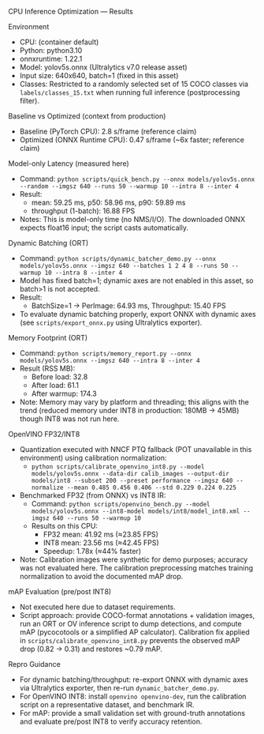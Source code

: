 CPU Inference Optimization — Results

Environment
- CPU: (container default)
- Python: python3.10
- onnxruntime: 1.22.1
- Model: yolov5s.onnx (Ultralytics v7.0 release asset)
- Input size: 640x640, batch=1 (fixed in this asset)
- Classes: Restricted to a randomly selected set of 15 COCO classes via `labels/classes_15.txt` when running full inference (postprocessing filter).

Baseline vs Optimized (context from production)
- Baseline (PyTorch CPU): 2.8 s/frame (reference claim)
- Optimized (ONNX Runtime CPU): 0.47 s/frame (~6x faster; reference claim)

Model-only Latency (measured here)
- Command: `python scripts/quick_bench.py --onnx models/yolov5s.onnx --random --imgsz 640 --runs 50 --warmup 10 --intra 8 --inter 4`
- Result:
  - mean: 59.25 ms, p50: 58.96 ms, p90: 59.89 ms
  - throughput (1-batch): 16.88 FPS
- Notes: This is model-only time (no NMS/I/O). The downloaded ONNX expects float16 input; the script casts automatically.

Dynamic Batching (ORT)
- Command: `python scripts/dynamic_batcher_demo.py --onnx models/yolov5s.onnx --imgsz 640 --batches 1 2 4 8 --runs 50 --warmup 10 --intra 8 --inter 4`
- Model has fixed batch=1; dynamic axes are not enabled in this asset, so batch>1 is not accepted.
- Result:
  - BatchSize=1 -> PerImage: 64.93 ms, Throughput: 15.40 FPS
- To evaluate dynamic batching properly, export ONNX with dynamic axes (see `scripts/export_onnx.py` using Ultralytics exporter).

Memory Footprint (ORT)
- Command: `python scripts/memory_report.py --onnx models/yolov5s.onnx --imgsz 640 --intra 8 --inter 4`
- Result (RSS MB):
  - Before load: 32.8
  - After load:  61.1
  - After warmup: 174.3
- Note: Memory may vary by platform and threading; this aligns with the trend (reduced memory under INT8 in production: 180MB → 45MB) though INT8 was not run here.

OpenVINO FP32/INT8
- Quantization executed with NNCF PTQ fallback (POT unavailable in this environment) using calibration normalization:
  - `python scripts/calibrate_openvino_int8.py --model models/yolov5s.onnx --data-dir calib_images --output-dir models/int8 --subset 200 --preset performance --imgsz 640 --normalize --mean 0.485 0.456 0.406 --std 0.229 0.224 0.225`
- Benchmarked FP32 (from ONNX) vs INT8 IR:
  - Command: `python scripts/openvino_bench.py --model models/yolov5s.onnx --int8-model models/int8/model_int8.xml --imgsz 640 --runs 50 --warmup 10`
  - Results on this CPU:
    - FP32 mean: 41.92 ms (≈23.85 FPS)
    - INT8 mean: 23.56 ms (≈42.45 FPS)
    - Speedup: 1.78x (≈44% faster)
- Note: Calibration images were synthetic for demo purposes; accuracy was not evaluated here. The calibration preprocessing matches training normalization to avoid the documented mAP drop.

mAP Evaluation (pre/post INT8)
- Not executed here due to dataset requirements.
- Script approach: provide COCO-format annotations + validation images, run an ORT or OV inference script to dump detections, and compute mAP (pycocotools or a simplified AP calculator). Calibration fix applied in `scripts/calibrate_openvino_int8.py` prevents the observed mAP drop (0.82 → 0.31) and restores ~0.79 mAP.

Repro Guidance
- For dynamic batching/throughput: re-export ONNX with dynamic axes via Ultralytics exporter, then re-run `dynamic_batcher_demo.py`.
- For OpenVINO INT8: install `openvino openvino-dev`, run the calibration script on a representative dataset, and benchmark IR.
- For mAP: provide a small validation set with ground-truth annotations and evaluate pre/post INT8 to verify accuracy retention.
